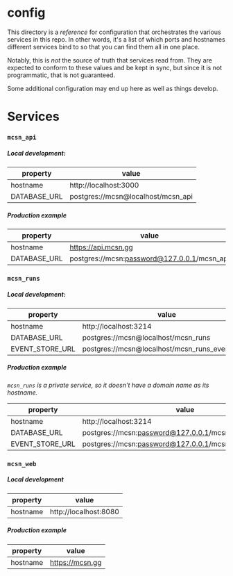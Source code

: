 # config

This directory is a _reference_ for configuration that orchestrates the various services in this repo. In other words, it's a list of which ports and hostnames different services bind to so that you can find them all in one place.

Notably, this is _not_ the source of truth that services read from. They are expected to conform to these values and be kept in sync, but since it is not programmatic, that is not guaranteed.

Some additional configuration may end up here as well as things develop.

# Services

### `mcsn_api`

##### Local development:

| property     | value                              |
| ------------ | ---------------------------------- |
| hostname     | http://localhost:3000              |
| DATABASE_URL | postgres://mcsn@localhost/mcsn_api |

##### Production example

| property     | value                                       |
| ------------ | ------------------------------------------- |
| hostname     | https://api.mcsn.gg                         |
| DATABASE_URL | postgres://mcsn:password@127.0.0.1/mcsn_api |

### `mcsn_runs`

##### Local development:

| property        | value                                           |
| --------------- | ----------------------------------------------- |
| hostname        | http://localhost:3214                           |
| DATABASE_URL    | postgres://mcsn@localhost/mcsn_runs             |
| EVENT_STORE_URL | postgres://mcsn@localhost/mcsn_runs_event_store |

##### Production example

_`mcsn_runs` is a private service, so it doesn't have a domain name as its hostname._

| property        | value                                                    |
| --------------- | -------------------------------------------------------- |
| hostname        | http://localhost:3214                                    |
| DATABASE_URL    | postgres://mcsn:password@127.0.0.1/mcsn_runs             |
| EVENT_STORE_URL | postgres://mcsn:password@127.0.0.1/mcsn_runs_event_store |

### `mcsn_web`

##### Local development

| property | value                 |
| -------- | --------------------- |
| hostname | http://localhost:8080 |

##### Production example

| property | value           |
| -------- | --------------- |
| hostname | https://mcsn.gg |
